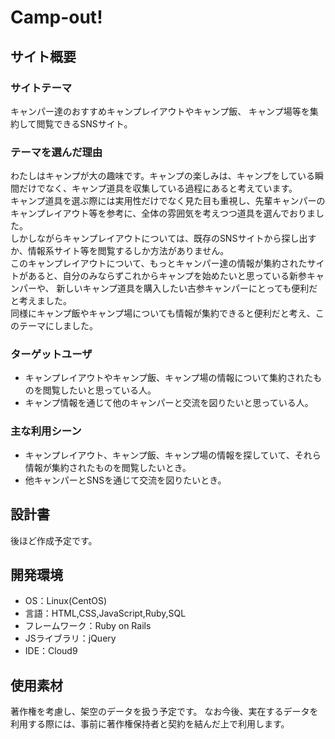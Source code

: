 # Camp-out!

## サイト概要

### サイトテーマ
キャンパー達のおすすめキャンプレイアウトやキャンプ飯、 キャンプ場等を集約して閲覧できるSNSサイト。
​
### テーマを選んだ理由
わたしはキャンプが大の趣味です。キャンプの楽しみは、キャンプをしている瞬間だけでなく、キャンプ道具を収集している過程にあると考えています。  
キャンプ道具を選ぶ際には実用性だけでなく見た目も重視し、先輩キャンパーのキャンプレイアウト等を参考に、全体の雰囲気を考えつつ道具を選んでおりました。<br>
しかしながらキャンプレイアウトについては、既存のSNSサイトから探し出すか、情報系サイト等を閲覧するしか方法がありません。<br>
このキャンプレイアウトについて、もっとキャンパー達の情報が集約されたサイトがあると、自分のみならずこれからキャンプを始めたいと思っている新参キャンパーや、
新しいキャンプ道具を購入したい古参キャンパーにとっても便利だと考えました。<br>
同様にキャンプ飯やキャンプ場についても情報が集約できると便利だと考え、このテーマにしました。
​
### ターゲットユーザ
- キャンプレイアウトやキャンプ飯、キャンプ場の情報について集約されたものを閲覧したいと思っている人。
- キャンプ情報を通じて他のキャンパーと交流を図りたいと思っている人。
​
### 主な利用シーン
- キャンプレイアウト、キャンプ飯、キャンプ場の情報を探していて、それら情報が集約されたものを閲覧したいとき。
- 他キャンパーとSNSを通じて交流を図りたいとき。
​
## 設計書
後ほど作成予定です。
​
## 開発環境
- OS：Linux(CentOS)
- 言語：HTML,CSS,JavaScript,Ruby,SQL
- フレームワーク：Ruby on Rails
- JSライブラリ：jQuery
- IDE：Cloud9
​
## 使用素材
著作権を考慮し、架空のデータを扱う予定です。
なお今後、実在するデータを利用する際には、事前に著作権保持者と契約を結んだ上で利用します。